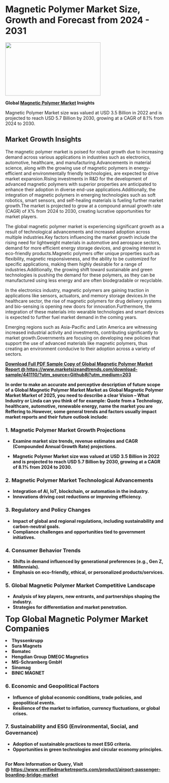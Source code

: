 <H1>Magnetic Polymer Market Size, Growth and Forecast from 2024 - 2031</H1><img class="aligncenter size-medium wp-image-584254" src="https://thirdeyenews.in/wp-content/uploads/2024/09/Global-Market-Research-300x168.jpeg" alt="" width="300" height="168" /><p><strong>Global&nbsp;<a href="https://www.marketsizeandtrends.com/download-sample/441110/?utm_source=Github8j?utm_medium=203">Magnetic Polymer Market</a> Insights</strong></p><p>Magnetic Polymer Market size was valued at USD 3.5 Billion in 2022 and is projected to reach USD 5.7 Billion by 2030, growing at a CAGR of 8.1% from 2024 to 2030.</p><p><h2>Market Growth Insights</h2> <p>The magnetic polymer market is poised for robust growth due to increasing demand across various applications in industries such as electronics, automotive, healthcare, and manufacturing.Advancements in material science, along with the growing use of magnetic polymers in energy-efficient and environmentally friendly technologies, are expected to drive market expansion.Rising investments in R&D for the development of advanced magnetic polymers with superior properties are anticipated to enhance their adoption in diverse end-use applications.Additionally, the integration of magnetic polymers in emerging technologies such as soft robotics, smart sensors, and self-healing materials is fueling further market growth.The market is projected to grow at a compound annual growth rate (CAGR) of X% from 2024 to 2030, creating lucrative opportunities for market players.</p> <p><strong><a href="#"></a></strong></p> <p>The global magnetic polymer market is experiencing significant growth as a result of technological advancements and increased adoption across multiple industries.Key factors influencing the market growth include the rising need for lightweight materials in automotive and aerospace sectors, demand for more efficient energy storage devices, and growing interest in eco-friendly products.Magnetic polymers offer unique properties such as flexibility, magnetic responsiveness, and the ability to be customized for specific applications, making them highly desirable for a range of industries.Additionally, the growing shift toward sustainable and green technologies is pushing the demand for these polymers, as they can be manufactured using less energy and are often biodegradable or recyclable.</p> <p>In the electronics industry, magnetic polymers are gaining traction in applications like sensors, actuators, and memory storage devices.In the healthcare sector, the rise of magnetic polymers for drug delivery systems and bio-sensing is opening new doors for innovation.Furthermore, the integration of these materials into wearable technologies and smart devices is expected to further fuel market demand in the coming years.</p> <p>Emerging regions such as Asia-Pacific and Latin America are witnessing increased industrial activity and investments, contributing significantly to market growth.Governments are focusing on developing new policies that support the use of advanced materials like magnetic polymers, thus creating an environment conducive to their adoption across a variety of sectors.</p> <p><strong><a href="#"></p><p><span class=""><strong>Download Full PDF Sample Copy of Global Magnetic Polymer Market Report</strong> @ <a href="https://www.marketsizeandtrends.com/download-sample/441110/?utm_source=Github8j?utm_medium=203" target="_blank">https://www.marketsizeandtrends.com/download-sample/441110/?utm_source=Github8j?utm_medium=203</a></span></p><p>In order to make an accurate and perceptive description of future scope of a Global&nbsp;Magnetic Polymer Market Market as Global&nbsp;Magnetic Polymer Market Market of 2025, you need to describe a clear Vision &ndash; What Industry or Linda can you think of for example: Quote from a Technology, healthcare, automotive, renewable energy, name the market you are Reffering to.However, some general trends and factors usually impact market reports and their future outlook include:</p><h3>1.&nbsp;<strong>Magnetic Polymer Market Growth Projections</strong></h3><ul><li>Examine market size trends, revenue estimates and CAGR (Compounded Annual Growth Rate) projections.</li><li><p>Magnetic Polymer Market size was valued at USD 3.5 Billion in 2022 and is projected to reach USD 5.7 Billion by 2030, growing at a CAGR of 8.1% from 2024 to 2030.</p></li></ul><h3>2.&nbsp;<strong>Magnetic Polymer Market Technological Advancements</strong></h3><ul><li>Integration of AI, IoT, blockchain, or automation in the industry.</li><li>Innovations driving cost reductions or improving efficiency.</li></ul><h3>3.&nbsp;<strong>Regulatory and Policy Changes</strong></h3><ul><li>Impact of global and regional regulations, including sustainability and carbon-neutral goals.</li><li>Compliance challenges and opportunities tied to government initiatives.</li></ul><h3>4.&nbsp;<strong>Consumer Behavior Trends</strong></h3><ul><li>Shifts in demand influenced by generational preferences (e.g., Gen Z, Millennials).</li><li>Emphasis on eco-friendly, ethical, or personalized products/services.</li></ul><h3>5.&nbsp;<strong>Global Magnetic Polymer Market Competitive Landscape</strong></h3><ul><li>Analysis of key players, new entrants, and partnerships shaping the industry.</li><li>Strategies for differentiation and market penetration.</li></ul><p data-pm-slice="1 1 []"><span style="color: inherit; font-family: inherit; font-size: 25px;">Top Global Magnetic Polymer Market Companies</span></p><div class="" data-test-id=""><p><li>Thyssenkrupp</li><li> Sura Magnets</li><li> Bomatec</li><li> Hengdian Group DMEGC Magnetics</li><li> MS-Schramberg GmbH</li><li> Sinomag</li><li> BINIC MAGNET</li></p></div><h3>6.&nbsp;<strong>Economic and Geopolitical Factors</strong></h3><ul><li>Influence of global economic conditions, trade policies, and geopolitical events.</li><li>Resilience of the market to inflation, currency fluctuations, or global crises.</li></ul><h3>7.&nbsp;<strong>Sustainability and ESG (Environmental, Social, and Governance)</strong></h3><ul><li>Adoption of sustainable practices to meet ESG criteria.</li><li>Opportunities in green technologies and circular economy principles.</li></ul><h2><strong style="font-size: 14px;">For More Information or Query, Visit @&nbsp;</strong><a style="background-color: #ffffff; font-size: 14px;" href="https://www.marketsizeandtrends.com/report/magnetic-polymer-market/" target="_blank">https://www.verifiedmarketreports.com/product/airport-passenger-boarding-bridge-market</a></h2>